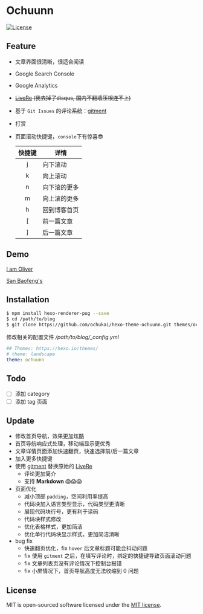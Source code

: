 Ochuunn
=======

[![License](https://img.shields.io/badge/license-MIT-blue.svg)](http://opensource.org/licenses/MIT)

Feature
-------

* 文章界面很清晰，很适合阅读
* Google Search Console
* Google Analytics
* ~~[LiveRe](https://livere.com/) (我去掉了disqus, 国内不翻墙压根连不上)~~
* 基于 `Git Issues` 的评论系统：[gitment](https://github.com/imsun/gitment)
* 打赏
* 页面滚动快捷键，`console`下有惊喜😎

	| 快捷键 | 详情		|
	|:-----:|-----------|
	| j 	| 向下滚动	|
	| k 	| 向上滚动	|
	| n 	| 向下滚的更多|
	| m 	| 向上滚的更多|
	| h 	| 回到博客首页|
	| [ 	| 前一篇文章	|
	| ] 	| 后一篇文章	|

Demo
----

[I am Oliver](http://ochukai.me)

[San Baofeng's](https://sanbf.cn)

Installation
------------

```Bash
$ npm install hexo-renderer-pug --save
$ cd /path/to/blog
$ git clone https://github.com/ochukai/hexo-theme-ochuunn.git themes/ochuunn
```

修改相关的配置文件 */path/to/blog/_config.yml*

```yml
## Themes: https://hexo.io/themes/
# theme: landscape
theme: ochuunn
```

Todo
----

- [ ] 添加 category
- [ ] 添加 tag 页面

Update
------

- 修改首页导航，效果更加炫酷
- 首页导航响应式处理，移动端显示更优秀
- 文章详情页面添加快速翻页，快速选择前/后一篇文章
- 加入更多快捷键
- 使用 [gitment](https://github.com/imsun/gitment) 替换原始的 [LiveRe](https://livere.com/)
	- 评论更加简介
	- 支持 **Markdown** 😱😱😱
- 页面优化
	- 减小顶部 `padding`，空间利用率提高
	- 代码块加入语言类型显示，代码类型更清晰
	- 展现代码块行号，更有利于读码
	- 代码块样式修改
	- 优化表格样式，更加简洁
	- 优化单行代码块显示样式，更加简洁清晰
- bug fix
	- 快速翻页优化，fix `hover` 后文章标题可能会抖动问题
	- fix 使用 `gitment` 之后，在填写评论时，绑定的快捷键导致页面滚动问题
	- fix 文章列表页没有评论情况下控制台报错
	- fix 小屏情况下，首页导航高度无法收缩到 0 问题

License
-------

MIT is open-sourced software licensed under the [MIT license](http://opensource.org/licenses/MIT).
